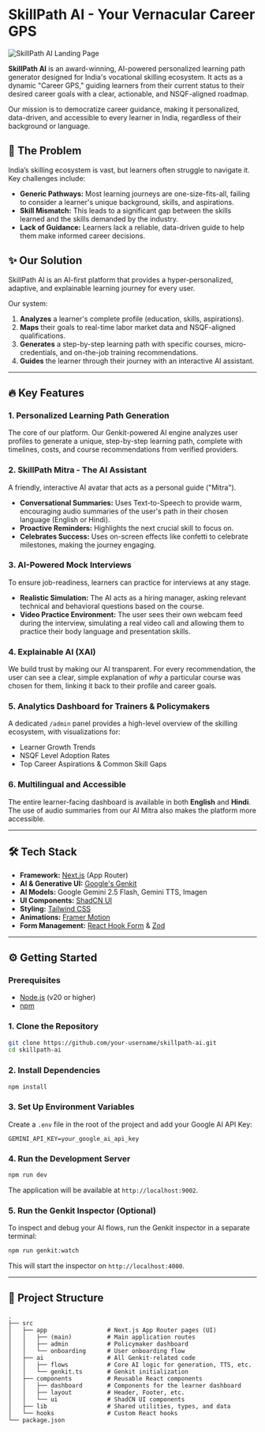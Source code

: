 # SkillPath AI - Your Vernacular Career GPS

![SkillPath AI Landing Page](https://i.imgur.com/your-screenshot.png) <!-- Replace with a real screenshot -->

**SkillPath AI** is an award-winning, AI-powered personalized learning path generator designed for India's vocational skilling ecosystem. It acts as a dynamic "Career GPS," guiding learners from their current status to their desired career goals with a clear, actionable, and NSQF-aligned roadmap.

Our mission is to democratize career guidance, making it personalized, data-driven, and accessible to every learner in India, regardless of their background or language.

## 🚀 The Problem

India’s skilling ecosystem is vast, but learners often struggle to navigate it. Key challenges include:
- **Generic Pathways:** Most learning journeys are one-size-fits-all, failing to consider a learner's unique background, skills, and aspirations.
- **Skill Mismatch:** This leads to a significant gap between the skills learned and the skills demanded by the industry.
- **Lack of Guidance:** Learners lack a reliable, data-driven guide to help them make informed career decisions.

## ✨ Our Solution

SkillPath AI is an AI-first platform that provides a hyper-personalized, adaptive, and explainable learning journey for every user.

Our system:
1.  **Analyzes** a learner's complete profile (education, skills, aspirations).
2.  **Maps** their goals to real-time labor market data and NSQF-aligned qualifications.
3.  **Generates** a step-by-step learning path with specific courses, micro-credentials, and on-the-job training recommendations.
4.  **Guides** the learner through their journey with an interactive AI assistant.

---

## 🔥 Key Features

### 1. **Personalized Learning Path Generation**
The core of our platform. Our Genkit-powered AI engine analyzes user profiles to generate a unique, step-by-step learning path, complete with timelines, costs, and course recommendations from verified providers.

### 2. **SkillPath Mitra - The AI Assistant**
A friendly, interactive AI avatar that acts as a personal guide ("Mitra").
- **Conversational Summaries:** Uses Text-to-Speech to provide warm, encouraging audio summaries of the user's path in their chosen language (English or Hindi).
- **Proactive Reminders:** Highlights the next crucial skill to focus on.
- **Celebrates Success:** Uses on-screen effects like confetti to celebrate milestones, making the journey engaging.

### 3. **AI-Powered Mock Interviews**
To ensure job-readiness, learners can practice for interviews at any stage.
- **Realistic Simulation:** The AI acts as a hiring manager, asking relevant technical and behavioral questions based on the course.
- **Video Practice Environment:** The user sees their own webcam feed during the interview, simulating a real video call and allowing them to practice their body language and presentation skills.

### 4. **Explainable AI (XAI)**
We build trust by making our AI transparent. For every recommendation, the user can see a clear, simple explanation of *why* a particular course was chosen for them, linking it back to their profile and career goals.

### 5. **Analytics Dashboard for Trainers & Policymakers**
A dedicated `/admin` panel provides a high-level overview of the skilling ecosystem, with visualizations for:
- Learner Growth Trends
- NSQF Level Adoption Rates
- Top Career Aspirations & Common Skill Gaps

### 6. **Multilingual and Accessible**
The entire learner-facing dashboard is available in both **English** and **Hindi**. The use of audio summaries from our AI Mitra also makes the platform more accessible.

---

## 🛠️ Tech Stack

- **Framework:** [Next.js](https://nextjs.org/) (App Router)
- **AI & Generative UI:** [Google's Genkit](https://firebase.google.com/docs/genkit)
- **AI Models:** Google Gemini 2.5 Flash, Gemini TTS, Imagen
- **UI Components:** [ShadCN UI](https://ui.shadcn.com/)
- **Styling:** [Tailwind CSS](https://tailwindcss.com/)
- **Animations:** [Framer Motion](https://www.framer.com/motion/)
- **Form Management:** [React Hook Form](https://react-hook-form.com/) & [Zod](https://zod.dev/)

---

## ⚙️ Getting Started

### Prerequisites
- [Node.js](https://nodejs.org/en) (v20 or higher)
- [npm](https://www.npmjs.com/)

### 1. Clone the Repository
```bash
git clone https://github.com/your-username/skillpath-ai.git
cd skillpath-ai
```

### 2. Install Dependencies
```bash
npm install
```

### 3. Set Up Environment Variables
Create a `.env` file in the root of the project and add your Google AI API Key:
```
GEMINI_API_KEY=your_google_ai_api_key
```

### 4. Run the Development Server
```bash
npm run dev
```
The application will be available at `http://localhost:9002`.

### 5. Run the Genkit Inspector (Optional)
To inspect and debug your AI flows, run the Genkit inspector in a separate terminal:
```bash
npm run genkit:watch
```
This will start the inspector on `http://localhost:4000`.

---

## 📂 Project Structure

```
.
├── src
│   ├── app                 # Next.js App Router pages (UI)
│   │   ├── (main)          # Main application routes
│   │   ├── admin           # Policymaker dashboard
│   │   └── onboarding      # User onboarding flow
│   ├── ai                  # All Genkit-related code
│   │   ├── flows           # Core AI logic for generation, TTS, etc.
│   │   └── genkit.ts       # Genkit initialization
│   ├── components          # Reusable React components
│   │   ├── dashboard       # Components for the learner dashboard
│   │   ├── layout          # Header, Footer, etc.
│   │   └── ui              # ShadCN UI components
│   ├── lib                 # Shared utilities, types, and data
│   └── hooks               # Custom React hooks
└── package.json
```
